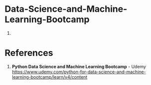 # Data-Science-and-Machine-Learning-Bootcamp

1.  

#  References
1.  **Python Data Science and Machine Learning Bootcamp** - Udemy   
	https://www.udemy.com/python-for-data-science-and-machine-learning-bootcamp/learn/v4/content
